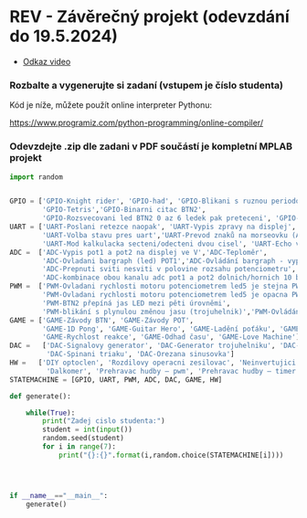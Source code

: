 # REV - Závěrečný projekt (odevzdání do 19.5.2024)
- [Odkaz video](https://youtu.be/4OCYCeq3aVA)

### Rozbalte a vygenerujte si zadaní (vstupem je číslo studenta)

Kód je níže, můžete použít online interpreter Pythonu:

https://www.programiz.com/python-programming/online-compiler/

### Odevzdejte .zip dle zadani v PDF součástí je kompletní MPLAB projekt

```Python
import random


GPIO = ['GPIO-Knight rider', 'GPIO-had', 'GPIO-Blikani s ruznou periodou  prepinani BTN2',
        'GPIO-Tetris','GPIO-Binarni citac BTN2',
        'GPIO-Rozsvecovani led BTN2 0 az 6 ledek pak preteceni', 'GPIO-Blikani SOS']
UART = ['UART-Poslani retezce naopak', 'UART-Vypis zpravy na displej',
        'UART-Volba stavu pres uart','UART-Prevod znaků na morseovku (ABCDE)',
        'UART-Mod kalkulacka secteni/odecteni dvou cisel', 'UART-Echo vraceni znaku']
ADC =  ['ADC-Vypis pot1 a pot2 na displej ve V','ADC-Teploměr',
        'ADC-Ovladani bargraph (led) POT1','ADC-Ovládání bargraph - vyplňuje jeden řádek displeje',
        'ADC-Prepnuti sviti nesviti v polovine rozsahu potenciometru',
        'ADC-kombinace obou kanalu adc pot1 a pot2 dolnich/hornich 10 bit', 'ADC-Pot1 v rozlišení 8 bit násobí hodnotu POT2 10 bit']
PWM =  ['PWM-Ovladani rychlosti motoru potenciometrem led5 je stejna PWM1',
        'PWM-Ovladani rychlosti motoru potenciometrem led5 je opacna PWM1', 'PWM-Ovladani rychlosti motoru potenciometrem bez led',
        'PWM-BTN2 přepíná jas LED mezi pěti úrovněmi',
        'PWM-blikání s plynulou změnou jasu (trojuhelnik)','PWM-Ovládání rychlosti motoru tlačítky']
GAME = ['GAME-Závody BTN', 'GAME-Závody POT',
        'GAME-1D Pong', 'GAME-Guitar Hero', 'GAME-Ladění poťáku', 'GAME-Uhodni číslo',
        'GAME-Rychlost reakce', 'GAME-Odhad času', 'GAME-Love Machine']
DAC =   ['DAC-Signalovy generator', 'DAC-Generator trojuhelniku', 'DAC-Generator pulkruh',
         'DAC-Spinani triaku', 'DAC-Orezana sinusovka']
HW =   ['DIY optoclen', 'Rozdilovy operacni zesilovac', 'Neinvertujici scitac',
         'Dalkomer', 'Prehravac hudby – pwm', 'Prehravac hudby – timer:']
STATEMACHINE = [GPIO, UART, PWM, ADC, DAC, GAME, HW]

def generate():

    while(True):
        print("Zadej cislo studenta:")
        student = int(input())
        random.seed(student)
        for i in range(7):
            print("{}:{}".format(i,random.choice(STATEMACHINE[i])))




if __name__=="__main__":
    generate()
```
